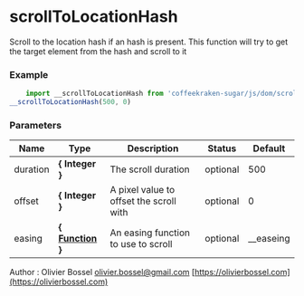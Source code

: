 # scrollToLocationHash

Scroll to the location hash if an hash is present.
This function will try to get the target element from the hash and scroll to it


### Example
```js
	import __scrollToLocationHash from 'coffeekraken-sugar/js/dom/scrollToLocationHash'
__scrollToLocationHash(500, 0)
```

### Parameters
Name  |  Type  |  Description  |  Status  |  Default
------------  |  ------------  |  ------------  |  ------------  |  ------------
duration  |  **{ Integer }**  |  The scroll duration  |  optional  |  500
offset  |  **{ Integer }**  |  A pixel value to offset the scroll with  |  optional  |  0
easing  |  **{ [Function](https://developer.mozilla.org/fr/docs/Web/JavaScript/Reference/Objets_globaux/Function) }**  |  An easing function to use to scroll  |  optional  |  __easeing

Author : Olivier Bossel [olivier.bossel@gmail.com](mailto:olivier.bossel@gmail.com) [https://olivierbossel.com](https://olivierbossel.com)